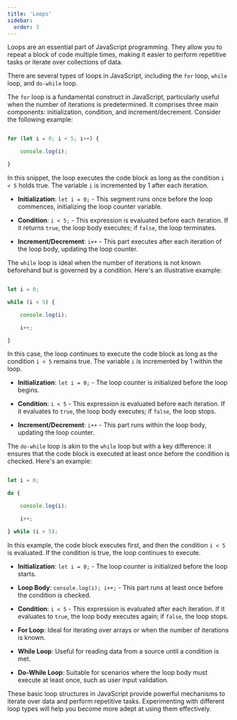 ```yaml
---
title: 'Loops'
sidebar:
  order: 3
---
```


 Loops are an essential part of JavaScript programming. They allow you to repeat a block of code multiple times, making it easier to perform repetitive tasks or iterate over collections of data.



There are several types of loops in JavaScript, including the `for` loop, `while` loop, and `do-while` loop.



The `for` loop is a fundamental construct in JavaScript, particularly useful when the number of iterations is predetermined. It comprises three main components: initialization, condition, and increment/decrement. Consider the following example:



```javascript

for (let i = 0; i < 5; i++) {

    console.log(i);

}

```



In this snippet, the loop executes the code block as long as the condition `i < 5` holds true. The variable `i` is incremented by 1 after each iteration.



- **Initialization**: `let i = 0;` - This segment runs once before the loop commences, initializing the loop counter variable.

- **Condition**: `i < 5;` - This expression is evaluated before each iteration. If it returns `true`, the loop body executes; if `false`, the loop terminates.

- **Increment/Decrement**: `i++` - This part executes after each iteration of the loop body, updating the loop counter.



The `while` loop is ideal when the number of iterations is not known beforehand but is governed by a condition. Here's an illustrative example:



```javascript

let i = 0;

while (i < 5) {

    console.log(i);

    i++;

}

```



In this case, the loop continues to execute the code block as long as the condition `i < 5` remains true. The variable `i` is incremented by 1 within the loop.



- **Initialization**: `let i = 0;` - The loop counter is initialized before the loop begins.

- **Condition**: `i < 5` - This expression is evaluated before each iteration. If it evaluates to `true`, the loop body executes; if `false`, the loop stops.

- **Increment/Decrement**: `i++` - This part runs within the loop body, updating the loop counter.



The `do-while` loop is akin to the `while` loop but with a key difference: it ensures that the code block is executed at least once before the condition is checked. Here's an example:



```javascript

let i = 0;

do {

    console.log(i);

    i++;

} while (i < 5);

```



In this example, the code block executes first, and then the condition `i < 5` is evaluated. If the condition is true, the loop continues to execute.



- **Initialization**: `let i = 0;` - The loop counter is initialized before the loop starts.

- **Loop Body**: `console.log(i); i++;` - This part runs at least once before the condition is checked.

- **Condition**: `i < 5` - This expression is evaluated after each iteration. If it evaluates to `true`, the loop body executes again; if `false`, the loop stops.



- **For Loop**: Ideal for iterating over arrays or when the number of iterations is known.

- **While Loop**: Useful for reading data from a source until a condition is met.

- **Do-While Loop**: Suitable for scenarios where the loop body must execute at least once, such as user input validation.



These basic loop structures in JavaScript provide powerful mechanisms to iterate over data and perform repetitive tasks. Experimenting with different loop types will help you become more adept at using them effectively.
